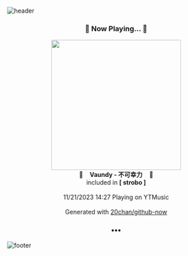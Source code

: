 ![header](https://capsule-render.vercel.app/api?type=wave&height=170&section=header&fontColor=090707&fontAlignX=45&fontAlignY=65&fontSize=100)

<h3 align="center">🎵 Now Playing... 🎵</h3>
<p align="center">
  <a href="https://music.youtube.com/watch?v=uMqMsRk5a5E">
    <img width="300" src="https://lh3.googleusercontent.com/ZeE1g4xevNUYH6zCrKkFfxIWUNgMPeM98AGUdMjKFReG0qKobV93d1zxTUdfGDsDFNhN1JaDQa9Wczc">
  </a>
  <br>
  🎵&nbsp&nbsp&nbsp <b>Vaundy - 不可幸力</b> &nbsp&nbsp&nbsp🎵
  <br>
  included in <b>[ strobo ]</b>
  
  <br />
  <br />
  11/21/2023 14:27 Playing on YTMusic
  <br />
  <br />
  Generated with <a href="https://github.com/20chan/github-now">20chan/github-now</a>
</p>

<h3 align="center">•••</h3>

![footer](https://capsule-render.vercel.app/api?type=wave&height=150&section=footer)
